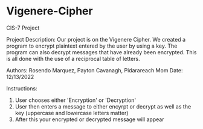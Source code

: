 # Vigenere-Cipher
CIS-7 Project

Project Description: Our project is on the Vigenere Cipher. We created a program to encrypt plaintext entered by the user by using a key. The program can also decrypt messages that have already been encrypted. This is all done with the use of a reciprocal table of letters. 

Authors: Rosendo Marquez, Payton Cavanagh, Pidarareach Mom
Date: 12/13/2022

Instructions: 
1. User chooses either 'Encryption' or 'Decryption'
2. User then enters a message to either encyrpt or decrypt as well as the key (uppercase and lowercase letters matter)
3. After this your encrypted or decrypted message will appear

